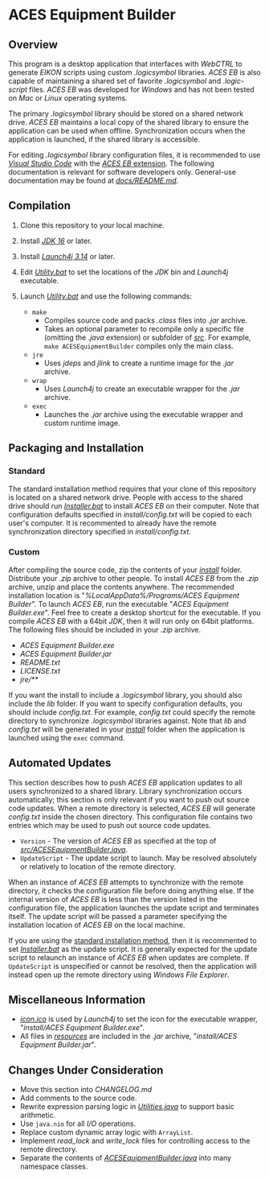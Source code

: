 # ACES Equipment Builder

## Overview

This program is a desktop application that interfaces with *WebCTRL* to generate *EIKON* scripts using custom *.logicsymbol* libraries. *ACES EB* is also capable of maintaining a shared set of favorite *.logicsymbol* and *.logic-script* files. *ACES EB* was developed for *Windows* and has not been tested on *Mac* or *Linux* operating systems.

The primary *.logicsymbol* library should be stored on a shared network drive. *ACES EB* maintains a local copy of the shared library to ensure the application can be used when offline. Synchronization occurs when the application is launched, if the shared library is accessible.

For editing *.logicsymbol* library configuration files, it is recommended to use [*Visual Studio Code*](https://code.visualstudio.com/) with the [*ACES EB* extension](https://github.com/automatic-controls/vscode-aces-equipment-builder). The following documentation is relevant for software developers only. General-use documentation may be found at [*docs/README.md*](docs).

## Compilation

1. Clone this repository to your local machine.

1. Install [*JDK 16*](https://jdk.java.net/) or later.

1. Install [*Launch4j 3.14*](https://sourceforge.net/projects/launch4j/) or later.

1. Edit [*Utility.bat*](Utility.bat) to set the locations of the *JDK* bin and *Launch4j* executable.

1. Launch [*Utility.bat*](Utility.bat) and use the following commands:
    - `make`
      - Compiles source code and packs *.class* files into *.jar* archive.
      - Takes an optional parameter to recompile only a specific file (omitting the *.java* extension) or subfolder of [*src*](src). For example, `make ACESEquipmentBuilder` compiles only the main class.
    - `jre`
      - Uses *jdeps* and *jlink* to create a runtime image for the *.jar* archive.
    - `wrap`
      - Uses *Launch4j* to create an executable wrapper for the *.jar* archive.
    - `exec`
      - Launches the *.jar* archive using the executable wrapper and custom runtime image.

## Packaging and Installation

### Standard

The standard installation method requires that your clone of this repository is located on a shared network drive. People with access to the shared drive should run [*Installer.bat*](Installer.bat) to install *ACES EB* on their computer. Note that configuration defaults specified in *install/config.txt* will be copied to each user's computer. It is recommented to already have the remote synchronization directory specified in *install/config.txt*.

### Custom

 After compiling the source code, zip the contents of your [*install*](install) folder. Distribute your *.zip* archive to other people. To install *ACES EB* from the *.zip* archive, unzip and place the contents anywhere. The recommended installation location is "*%LocalAppData%/Programs/ACES Equipment Builder*". To launch *ACES EB*, run the executable "*ACES Equipment Builder.exe*". Feel free to create a desktop shortcut for the executable. If you compile *ACES EB* with a 64bit *JDK*, then it will run only on 64bit platforms. The following files should be included in your *.zip* archive.

- *ACES Equipment Builder.exe*
- *ACES Equipment Builder.jar*
- *README.txt*
- *LICENSE.txt*
- *jre/\*\**

If you want the install to include a *.logicsymbol* library, you should also include the *lib* folder. If you want to specify configuration defaults, you should include *config.txt*. For example, *config.txt* could specify the remote directory to synchronize *.logicsymbol* libraries against. Note that *lib* and *config.txt* will be generated in your [*install*](install) folder when the application is launched using the `exec` command.

## Automated Updates

This section describes how to push *ACES EB* application updates to all users synchronized to a shared library. Library synchronization occurs automatically; this section is only relevant if you want to push out source code updates. When a remote directory is selected, *ACES EB* will generate *config.txt* inside the chosen directory. This configuration file contains two entries which may be used to push out source code updates.

- `Version` - The version of *ACES EB* as specified at the top of [*src/ACESEquipmentBuilder.java*](src/ACESEquipmentBuilder.java).
- `UpdateScript` - The update script to launch. May be resolved absolutely or relatively to location of the remote directory.

When an instance of *ACES EB* attempts to synchronize with the remote directory, it checks the configuration file before doing anything else. If the internal version of *ACES EB* is less than the version listed in the configuration file, the application launches the update script and terminates itself. The update script will be passed a parameter specifying the installation location of *ACES EB* on the local machine.

If you are using the [standard installation method](#standard), then it is recommented to set [*Installer.bat*](Installer.bat) as the update script. It is generally expected for the update script to relaunch an instance of *ACES EB* when updates are complete. If `UpdateScript` is unspecified or cannot be resolved, then the application will instead open up the remote directory using *Windows File Explorer*.

## Miscellaneous Information
  - [*icon.ico*](icon.ico) is used by *Launch4j* to set the icon for the executable wrapper, "*install/ACES Equipment Builder.exe*".
  - All files in [*resources*](resources) are included in the *.jar* archive, "*install/ACES Equipment Builder.jar*".

## Changes Under Consideration

- Move this section into *CHANGELOG.md*
- Add comments to the source code.
- Rewrite expression parsing logic in [*Utilities.java*](src/Utilities.java) to support basic arithmetic.
- Use `java.nio` for all *I/O* operations.
- Replace custom dynamic array logic with `ArrayList`.
- Implement *read_lock* and *write_lock* files for controlling access to the remote directory.
- Separate the contents of [*ACESEquipmentBuilder.java*](src/ACESEquipmentBuilder.java) into many namespace classes.